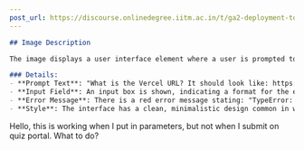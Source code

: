 ```yaml
---
post_url: https://discourse.onlinedegree.iitm.ac.in/t/ga2-deployment-tools-discussion-thread-tds-jan-2025/161120/32
---
```

```markdown
## Image Description

The image displays a user interface element where a user is prompted to enter a Vercel URL. 

### Details:
- **Prompt Text**: "What is the Vercel URL? It should look like: https://your-app.vercel.app/api"
- **Input Field**: An input box is shown, indicating a format for the expected URL: "https://your-app2.vercel.app/api".
- **Error Message**: There is a red error message stating: "TypeError: Failed to fetch."
- **Style**: The interface has a clean, minimalistic design common in web applications.
```

  
Hello, this is working when I put in parameters, but not when I submit on quiz portal. What to do?
